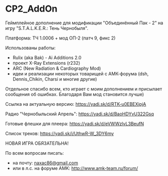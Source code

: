 # CP2_AddOn
Геймплейное дополнение для модификации "Объединённый Пак - 2" на игру "S.T.A.L.K.E.R.: Тень Чернобыля".

Платформа: ТЧ 1.0006 + мод ОП-2 (патч 9, фикс 2)

Использованы работы:

- Rulix (aka Bak) - Ai Additions 2.0
- проект X-Ray Extensions (r232)
- ARC (New Radiation & Cardiography Mod)
- идеи и реализации некоторых товарищей с АМК-форума (dsh, Dennis_Chikin, Charsi и многие другие)

Отдельное спасибо всем, кто играет с моим дополнением и присылает сообщения об ошибках. Благодаря Вам мод становится лучше)

Ссылка на актуальную версию: https://yadi.sk/d/RTK-u0EBEXipjA

Радио "Чернобыльский Апрель": https://yadi.sk/d/BaoHDYvU322Gsq

Готовые флешки для плеера: https://yadi.sk/d/eVWWzlvL3BeufN

Список треков: https://yadi.sk/i/UthwR-W_3DY6my

НОВАЯ ИГРА ОБЯЗАТЕЛЬНА!

По всем вопросам писать:

- на почту: naxac86@gmail.com
- или в л.с. на форуме AMK: http://www.amk-team.ru/forum/
